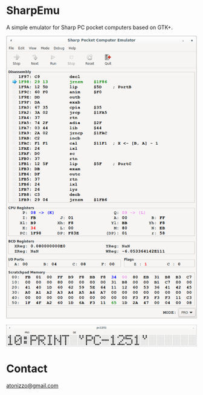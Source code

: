 # SharpEmu
A simple emulator for Sharp PC pocket computers based on GTK+.

![SharpEmu](resources/sharpemu.png "SharpEmu")

![SharpEmu](resources/lcd.png "SharpEmu")

# Contact
atonizzo@gmail.com
